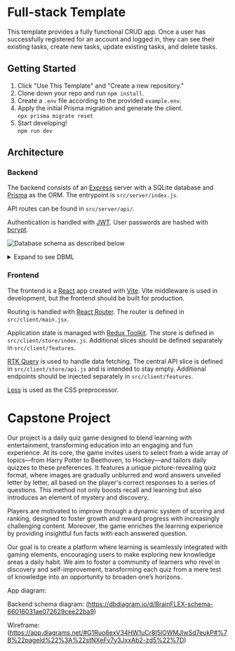 # Full-stack Template

This template provides a fully functional CRUD app. Once a user has successfully registered for an account and logged in, they can see their existing tasks, create new tasks, update existing tasks, and delete tasks.

## Getting Started

1. Click "Use This Template" and "Create a new repository."
2. Clone down your repo and run `npm install`.
3. Create a `.env` file according to the provided `example.env`.
4. Apply the initial Prisma migration and generate the client.\
   `npx prisma migrate reset`
5. Start developing!\
   `npm run dev`

## Architecture

### Backend

The backend consists of an [Express](https://expressjs.com/) server with a SQLite database and [Prisma](https://www.prisma.io/) as the ORM. The entrypoint is `src/server/index.js`.

API routes can be found in `src/server/api/`.

Authentication is handled with [JWT](https://github.com/auth0/node-jsonwebtoken). User passwords are hashed with [bcrypt](https://github.com/kelektiv/node.bcrypt.js).

![Database schema as described below](database_schema.svg)

<details>
<summary>Expand to see DBML</summary>

```dbml
Table User {
  id        Serial  [pk]
  username  String
  password  String
}

Table Task {
  id          Serial  [pk]
  description String
  done        Boolean
  userId      Int
}

Ref: User.id < Task.userId
```

</details>

### Frontend

The frontend is a [React](https://react.dev/) app created with [Vite](https://vitejs.dev/). Vite middleware is used in development, but the frontend should be built for production.

Routing is handled with [React Router](https://reactrouter.com/en/main). The router is defined in `src/client/main.jsx`.

Application state is managed with [Redux Toolkit](https://redux-toolkit.js.org/). The store is defined in `src/client/store/index.js`. Additional slices should be defined separately in `src/client/features`.

[RTK Query](https://redux-toolkit.js.org/rtk-query/overview) is used to handle data fetching. The central API slice is defined in `src/client/store/api.js` and is intended to stay empty. Additional endpoints should be injected separately in `src/client/features`.

[Less](https://lesscss.org/) is used as the CSS preprocessor.

# Capstone Project

Our project is a daily quiz game designed to blend learning with entertainment, transforming education into an engaging and fun experience. At its core, the game invites users to select from a wide array of topics—from Harry Potter to Beethoven, to Hockey—and tailors daily quizzes to these preferences. It features a unique picture-revealing quiz format, where images are gradually unblurred and word answers unveiled letter by letter, all based on the player's correct responses to a series of questions. This method not only boosts recall and learning but also introduces an element of mystery and discovery.

Players are motivated to improve through a dynamic system of scoring and ranking, designed to foster growth and reward progress with increasingly challenging content. Moreover, the game enriches the learning experience by providing insightful fun facts with each answered question.

Our goal is to create a platform where learning is seamlessly integrated with gaming elements, encouraging users to make exploring new knowledge areas a daily habit. We aim to foster a community of learners who revel in discovery and self-improvement, transforming each quiz from a mere test of knowledge into an opportunity to broaden one’s horizons.

App diagram:

Backend schema diagram: (https://dbdiagram.io/d/BrainFLEX-schema-66016031ae072629cee22ba9)

Wireframe: (https://app.diagrams.net/#G1Ruo6exV34HW1uCr8I5lOWMJlwSd7eukP#%7B%22pageId%22%3A%22stNXeFv7y3JxxAb2-zd5%22%7D)
